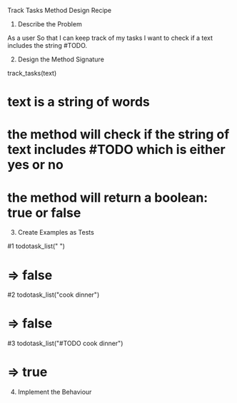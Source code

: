Track Tasks Method Design Recipe

1. Describe the Problem
<!-- Put or write the user story here. Add any clarifying notes you might have. -->
As a user
So that I can keep track of my tasks
I want to check if a text includes the string #TODO.


2. Design the Method Signature
<!-- Include the name of the method, its parameters, return value, and side effects. -->

track_tasks(text)

# text is a string of words
# the method will check if the string of text includes #TODO which is either yes or no
# the method will return a boolean: true or false

3. Create Examples as Tests
<!-- Make a list of examples of what the method will take and return. -->

#1 todotask_list(" ")
# => false

#2 todotask_list("cook dinner")
# => false

#3 todotask_list("#TODO cook dinner")
# => true


4. Implement the Behaviour
<!-- After each test you write, follow the test-driving process of red, green, refactor to implement the behaviour. -->


